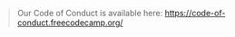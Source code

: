 
> Our Code of Conduct is available here: <https://code-of-conduct.freecodecamp.org/>
<html>
  <head>
    <title>
      new changes
    </title>
  </head>
 </html>
  
